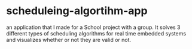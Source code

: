 # scheduleing-algortihm-app
an application that I made for a School project with a group. It solves 3 different types of scheduling algorithms  for real time embedded systems and visualizes whether or not they are valid or not. 
